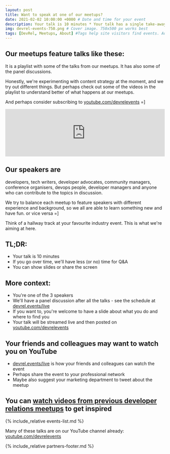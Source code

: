 ```yaml
---
layout: post
title: Want to speak at one of our meetups?
date: 2021-02-02 10:00:00 +0000 # Date and time for your event
description: Your talk is 10 minutes * Your talk has a single take-away message * You can show slides or share a screen * Read on for more context and FAQ # Post description
img: devrel-events-750.png # Cover image. 750x500 px works best 
tags: [DevRel, Meetups, About] #Tags help site visitors find events. Add an own tag i.e. DevrelFolks and a city, if you feel like it 
---
```


## Our meetups feature talks like these:
It is a playlist with some of the talks from our meetups. It has also some of the panel discussions.

Honestly, we're experimenting with content strategy at the moment, and we try out different things. But perhaps check out some of the videos in the playlist to understand better of what happens at our meetups.

And perhaps consider subscribing to [youtube.com/devrelevents](https://www.youtube.com/devrelevents) =]

<div class="embed-youtube">
<iframe width="100%" height="auto" src="https://www.youtube.com/embed/videoseries?list=PLOY5WvYhE7ctJQHhoh73lp87BUFcFECfR" frameborder="0" allow="accelerometer; autoplay; encrypted-media; gyroscope; picture-in-picture" allowfullscreen></iframe></div>

## Our speakers are 
developers, tech writers, developer advocates, community managers, conference organisers, devops people, developer managers and anyone who can contribute to the topics in discussion. 

We try to balance each meetup to feature speakers with different experience and background, so we all are able to learn something new and have fun. or vice versa =] 

Think of a hallway track at your favourite industry event. This is what we're aiming at here.

## TL;DR:
* Your talk is 10 minutes
* If you go over time, we'll have less (or no) time for Q&A
* You can show slides or share the screen

## More context:
* You're one of the 3 speakers
* We'll have a panel discussion after all the talks - see the schedule at [devrel.events/live](https://devrel.events/live/)
* If you want to, you're welcome to have a slide about what you do and where to find you
* Your talk will be streamed live and then posted on [youtube.com/devrelevents](https://www.youtube.com/devrelevents)

## Your friends and colleagues may want to watch you on YouTube
* [devrel.events/live](https://devrel.events/live/) is how your friends and colleagues can watch the event
* Perhaps share the event to your professional network
* Maybe also suggest your marketing department to tweet about the meetup



## You can [watch videos from previous developer relations meetups](https://www.youtube.com/playlist?list=PLOY5WvYhE7ctJQHhoh73lp87BUFcFECfR) to get inspired

{% include_relative events-list.md %}

Many of these talks are on our YouTube channel already: [youtube.com/devrelevents](https://www.youtube.com/devrelevents)

{% include_relative partners-footer.md %}